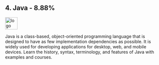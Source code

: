 ## 4. Java - 8.88%
<img src="https://download.logo.wine/logo/Java_(programming_language)/Java_(programming_language)-Logo.wine.png" alt="logo" width="40" height="40" /> 

Java is a class-based, object-oriented programming language that is designed to have as few implementation dependencies as possible. It is widely used for developing applications for desktop, web, and mobile devices. Learn the history, syntax, terminology, and features of Java with examples and courses.
